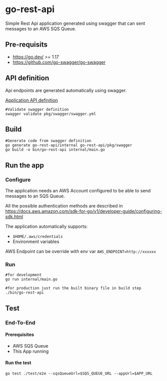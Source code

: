# go-rest-api

Simple Rest Api application generated using swagger
that can sent messages to an AWS SQS Queue.


## Pre-requisits

- https://go.dev/ >= 1.17
- https://github.com/go-swagger/go-swagger

## API definition
Api endpoints are generated automatically using swagger.

[Application API definition](./pkg/swagger/swagger.yml)

```
#Validate swagger definition
swagger validate pkg/swagger/swagger.yml
```
## Build
```
#Generate code from swagger definition 
go generate go-rest-api/internal go-rest-api/pkg/swagger
go build -o bin/go-rest-api internal/main.go
```

## Run the app

### Configure
The application needs an AWS Account configured to be able to send messages to an SQS Queue.

All the possible authentication methods are described in https://docs.aws.amazon.com/sdk-for-go/v1/developer-guide/configuring-sdk.html

The application automatically supports:
- `$HOME/.aws/credentials`
- Environment variables

AWS Endpoint can be override with
env var `AWS_ENDPOINT=http://xxxxxx`


### Run
```
#for development
go run internal/main.go

#for production just run the built binary file in build step
./bin/go-rest-api

```


## Test

### End-To-End

#### Prerequisites
- AWS SQS Queue
- This App running

#### Run the test
```
go test ./test/e2e --sqsQueueUrl=$SQS_QUEUE_URL --appUrl=$APP_URL
```